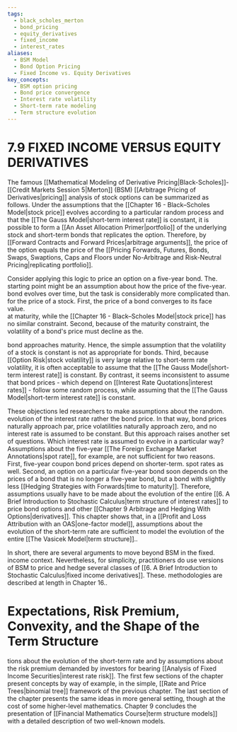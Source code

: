 ```yaml
---
tags:
  - black_scholes_merton
  - bond_pricing
  - equity_derivatives
  - fixed_income
  - interest_rates
aliases:
  - BSM Model
  - Bond Option Pricing
  - Fixed Income vs. Equity Derivatives
key_concepts:
  - BSM option pricing
  - Bond price convergence
  - Interest rate volatility
  - Short-term rate modeling
  - Term structure evolution
---
```


# 7.9 FIXED INCOME VERSUS EQUITY DERIVATIVES  

The famous [[Mathematical Modeling of Derivative Pricing|Black-Scholes]]-[[Credit Markets Session 5|Merton]] (BSM) [[Arbitrage Pricing of Derivatives|pricing]] analysis of stock options can be summarized as follows. Under the assumptions that the [[Chapter 16 - Black–Scholes Model|stock price]] evolves according to a particular random process and that the [[The Gauss Model|short-term interest rate]] is constant, it is possible to form a [[An Asset Allocation Primer|portfolio]] of the underlying stock and short-term bonds that replicates the option. Therefore, by [[Forward Contracts and Forward Prices|arbitrage arguments]], the price of the option equals the price of the [[Pricing Forwards, Futures, Bonds, Swaps, Swaptions, Caps and Floors under No-Arbitrage and Risk-Neutral Pricing|replicating portfolio]].  

Consider applying this logic to price an option on a five-year bond. The.   
starting point might be an assumption about how the price of the five-year.   
bond evolves over time, but the task is considerably more complicated than.   
for the price of a stock. First, the price of a bond converges to its face value.   
at maturity, while the [[Chapter 16 - Black–Scholes Model|stock price]] has no similar constraint. Second, because of the maturity constraint, the volatility of a bond's price must decline as the.  

bond approaches maturity. Hence, the simple assumption that the volatility of a stock is constant is not as appropriate for bonds. Third, because [[Option Risk|stock volatility]] is very large relative to short-term rate volatility, it is often acceptable to assume that the [[The Gauss Model|short-term interest rate]] is constant. By contrast, it seems inconsistent to assume that bond prices - which depend on [[Interest Rate Quotations|interest rates]] - follow some random process, while assuming that the [[The Gauss Model|short-term interest rate]] is constant.  

These objections led researchers to make assumptions about the random. evolution of the interest rate rather the bond price. In that way, bond prices naturally approach par, price volatilities naturally approach zero, and no interest rate is assumed to be constant. But this approach raises another set of questions. Which interest rate is assumed to evolve in a particular way? Assumptions about the five-year [[The Foreign Exchange Market Annotations|spot rate]], for example, are not sufficient for two reasons. First, five-year coupon bond prices depend on shorter-term. spot rates as well. Second, an option on a particular five-year bond soon depends on the prices of a bond that is no longer a five-year bond, but a bond with slightly less [[Hedging Strategies with Forwards|time to maturity]]. Therefore, assumptions usually have to be made about the evolution of the entire [[6. A Brief Introduction to Stochastic Calculus|term structure of interest rates]] to price bond options and other [[Chapter 9 Arbitrage and Hedging With Options|derivatives]]. This chapter shows that, in a [[Profit and Loss Attribution with an OAS|one-factor model]], assumptions about the evolution of the short-term rate are sufficient to model the evolution of the entire [[The Vasicek Model|term structure]]..  

In short, there are several arguments to move beyond BSM in the fixed. income context. Nevertheless, for simplicity, practitioners do use versions of BSM to price and hedge several classes of [[6. A Brief Introduction to Stochastic Calculus|fixed income derivatives]]. These. methodologies are described at length in Chapter 16..  

# Expectations, Risk Premium, Convexity, and the Shape of the Term Structure  

tions about the evolution of the short-term rate and by assumptions about the risk premium demanded by investors for bearing [[Analysis of Fixed Income Securities|interest rate risk]]. The first few sections of the chapter present concepts by way of example, in the simple, [[Rate and Price Trees|binomial tree]] framework of the previous chapter. The last section of the chapter presents the same ideas in more general setting, though at the cost of some higher-level mathematics. Chapter 9 concludes the presentation of [[Financial Mathematics Course|term structure models]] with a detailed description of two well-known models.  